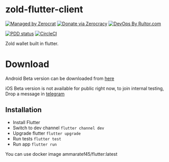 # zold-flutter-client

[![Managed by Zerocrat](https://www.0crat.com/badge/CGC59KB9B.svg)](https://www.0crat.com/p/CGC59KB9B)
[![Donate via Zerocracy](https://www.0crat.com/contrib-badge/CGC59KB9B.svg)](https://www.0crat.com/contrib/CGC59KB9B)
[![DevOps By Rultor.com](http://www.rultor.com/b/ammaratef45/zold-flutter-client)](http://www.rultor.com/p/ammaratef45/zold-flutter-client)

[![PDD status](http://www.0pdd.com/svg?name=ammaratef45/zold-flutter-client)](http://www.0pdd.com/p?name=ammaratef45/zold-flutter-client)
[![CircleCI](https://circleci.com/gh/ammaratef45/zold-flutter-client/tree/master.svg?style=svg)](https://circleci.com/gh/ammaratef45/zold-flutter-client/tree/master)

Zold wallet built in flutter.

# Download
Android Beta version can be downloaded from [here](https://play.google.com/store/apps/details?id=com.ammar.zold.wallet)

iOS Beta version is not available for public right now, to join internal testing, Drop a message in [telegram](https://t.me/zold_io)

## Installation ##

  - Install Flutter
  - Switch to dev channel `flutter channel dev`
  - Upgrade flutter `flutter upgrade`
  - Run tests `flutter test`
  - Run app `flutter run`
  
 You can use docker image ammaratef45/flutter:latest
